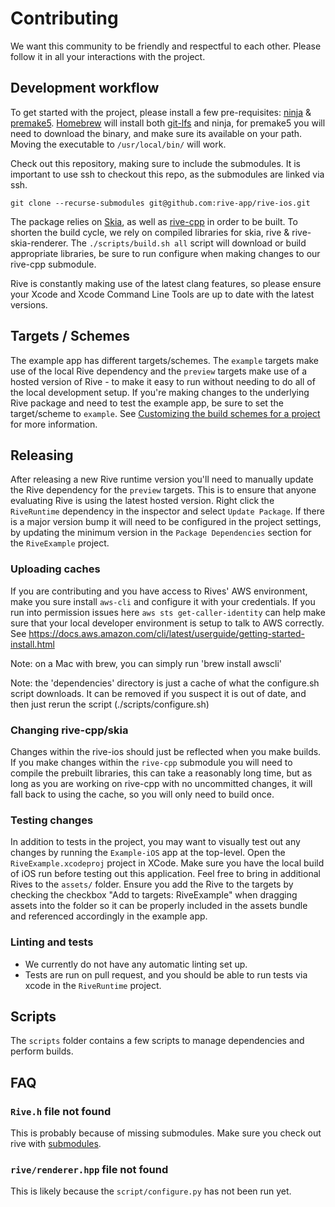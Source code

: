 # Contributing

We want this community to be friendly and respectful to each other. Please follow it in all your interactions with the project.

## Development workflow

To get started with the project, please install a few pre-requisites: [ninja](https://formulae.brew.sh/formula/ninja) & [premake5](https://premake.github.io/). [Homebrew](https://formulae.brew.sh/) will install both [git-lfs](https://formulae.brew.sh/formula/git-lfs) and ninja, for premake5 you will need to download the binary, and make sure its available on your path. Moving the executable to `/usr/local/bin/` will work.

Check out this repository, making sure to include the submodules. It is important to use ssh to checkout this repo, as the submodules are linked via ssh.

`git clone --recurse-submodules git@github.com:rive-app/rive-ios.git`

The package relies on [Skia](https://skia.org/), as well as [rive-cpp](https://github.com/rive-app/rive-cpp) in order to be built. To shorten the build cycle, we rely on compiled libraries for skia, rive & rive-skia-renderer.
The `./scripts/build.sh all` script will download or build appropriate libraries, be sure to run configure when making changes to our rive-cpp submodule.

Rive is constantly making use of the latest clang features, so please ensure your Xcode and Xcode Command Line Tools are up to date with the latest versions.

## Targets / Schemes

The example app has different targets/schemes. The `example` targets make use of the local Rive dependency and the `preview` targets make use of a hosted version of Rive - to make it easy to run without needing to do all of the local development setup. If you're making changes to the underlying Rive package and need to test the example app, be sure to set the target/scheme to `example`. See [Customizing the build schemes for a project](https://developer.apple.com/documentation/xcode/customizing-the-build-schemes-for-a-project) for more information.

## Releasing

After releasing a new Rive runtime version you'll need to manually update the Rive dependency for the `preview` targets. This is to ensure that anyone evaluating Rive is using the latest hosted version. Right click the `RiveRuntime` dependency in the inspector and select `Update Package`. If there is a major version bump it will need to be configured in the project settings, by updating the minimum version in the `Package Dependencies` section for the `RiveExample` project.

### Uploading caches

If you are contributing and you have access to Rives' AWS environment, make you sure install `aws-cli` and configure it with your credentials. If you run into permission issues here `aws sts get-caller-identity` can help make sure that your local developer environment is setup to talk to AWS correctly.
See https://docs.aws.amazon.com/cli/latest/userguide/getting-started-install.html

Note: on a Mac with brew, you can simply run 'brew install awscli'

Note: the 'dependencies' directory is just a cache of what the configure.sh script downloads. It can be removed if you suspect it is out of date, and then just rerun the script (./scripts/configure.sh)

### Changing rive-cpp/skia

Changes within the rive-ios should just be reflected when you make builds.
If you make changes within the `rive-cpp` submodule you will need to compile the prebuilt libraries, this can take a reasonably long time, but as long as you are working on rive-cpp with no uncommitted changes, it will fall back to using the cache, so you will only need to build once.

### Testing changes

In addition to tests in the project, you may want to visually test out any changes by running the `Example-iOS` app at the top-level. Open the `RiveExample.xcodeproj` project in XCode. Make sure you have the local build of iOS run before testing out this application. Feel free to bring in additional Rives to the `assets/` folder. Ensure you add the Rive to the targets by checking the checkbox "Add to targets: RiveExample" when dragging assets into the folder so it can be properly included in the assets bundle and referenced accordingly in the example app.

### Linting and tests

- We currently do not have any automatic linting set up.
- Tests are run on pull request, and you should be able to run tests via xcode in the `RiveRuntime` project.

## Scripts

The `scripts` folder contains a few scripts to manage dependencies and perform builds.

## FAQ

### `Rive.h` file not found

This is probably because of missing submodules. Make sure you check out rive with [submodules](https://git-scm.com/book/en/v2/Git-Tools-Submodules).

### `rive/renderer.hpp` file not found

This is likely because the `script/configure.py` has not been run yet.

